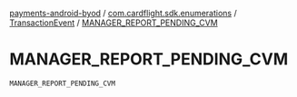 [payments-android-byod](../../index.md) / [com.cardflight.sdk.enumerations](../index.md) / [TransactionEvent](index.md) / [MANAGER_REPORT_PENDING_CVM](./-m-a-n-a-g-e-r_-r-e-p-o-r-t_-p-e-n-d-i-n-g_-c-v-m.md)

# MANAGER_REPORT_PENDING_CVM

`MANAGER_REPORT_PENDING_CVM`